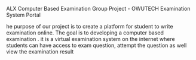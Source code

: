 ALX Computer Based Examination Group Project - OWUTECH Examination System  Portal

he purpose of our project is to create a platform for student  to write examination online. The goal is to developing a computer based examination . it  is a virtual examination system on the internet where students can have access to exam question, attempt the question  as well view the examination result

